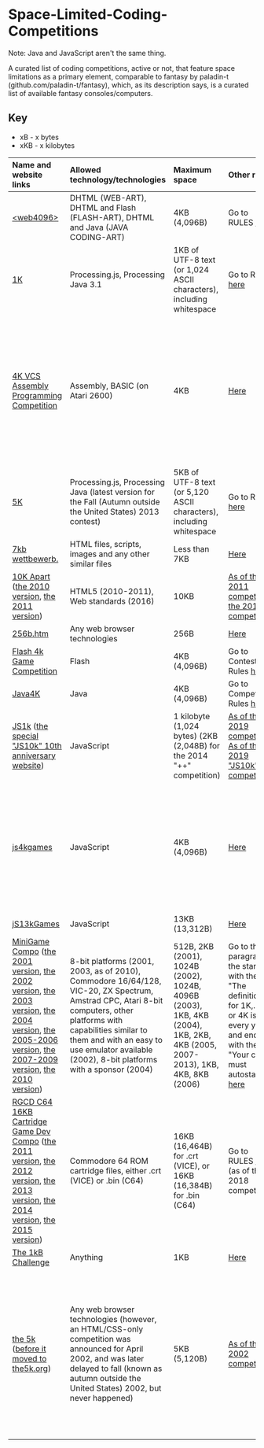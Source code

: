 # Space-Limited-Coding-Competitions
Note: Java and JavaScript aren't the same thing.

A curated list of coding competitions, active or not, that feature space limitations as a primary element, comparable to fantasy by paladin-t (github.com/paladin-t/fantasy), which, as its description says, is a curated list of available fantasy consoles/computers.

## Key
* xB - x bytes
* xKB - x kilobytes

| Name and website links | Allowed technology/technologies | Maximum space | Other rules | Years active | Amount of competitions |
| :- | :- | :- | :- | :- | :- |
| [&lt;web4096&gt;](http://msg.sk/web4096) | DHTML (WEB-ART), DHTML and Flash (FLASH-ART), DHTML and Java (JAVA CODING-ART) | 4KB (4,096B) | Go to RULES [here](http://msg.sk/web4096) | 1999-2001 | 2 |
| [1K](http://ktbyte.com/contests) | Processing.js, Processing Java 3.1 | 1KB of UTF-8 text (or 1,024 ASCII characters), including whitespace | Go to Rules [here](http://ktbyte.com/contests/1k201704) | 2016-2017 | 4 |
| [4K VCS Assembly Programming Competition](http://atariage.com/forums/topic/283199-4k-vcs-assembly-programming-competition) | Assembly, BASIC (on Atari 2600) | 4KB | [Here](http://atariage.com/forums/topic/283199-4k-vcs-assembly-programming-competition/?do=findComment&comment=4117800) | None (however, one was announced for 2018, more specifically from 1st October to whatever 31st October would've been in the participant's timezone, as it says [here](atariage.com/forums/topic/283199-4k-vcs-assembly-programming-competition/?do=findComment&comment=4117717)) | 1 (the one announced for from 1st October to whatever 31st October would've been in the participant's timezone that never happened) |
| [5K](http://ktbyte.com/contests) | Processing.js, Processing Java (latest version for the Fall (Autumn outside the United States) 2013 contest) | 5KB of UTF-8 text (or 5,120 ASCII characters), including whitespace | Go to Rules [here](http://ktbyte.com/contests/1k201704) | 2013-2015 | 5 |
| [7kb wettbewerb.](http://web.archive.org/web/20030206184228/7kb.de) | HTML files, scripts, images and any other similar files | Less than 7KB | [Here](http://web.archive.org/web/20000816165152/7kb.de) | 2000 | 1 |
| [10K Apart](http://a-k-apart.com) ([the 2010 version](http://web.archive.org/web/20150912102946/10k.aneventapart.com/1), [the 2011 version](http://web.archive.org/web/20150905085941/10k.aneventapart.com)) | HTML5 (2010-2011), Web standards (2016) | 10KB | [As of the 2011 competition](http://web.archive.org/web/20150906074652/10k.aneventapart.com/FAQs), [the 2016 competition](http://a-k-apart.com/faq) | 2010-2011, 2016 | 3 |
| [256b.htm](http://wildmag.de/compo) | Any web browser technologies | 256B | [Here](http://wildmag.de/compo) | 2002 | 1 |
| [Flash 4k Game Competition](http://web.archive.org/web/20110522003031/gamepoetry.com/blog/2009/02/06/flash-4k-game-competition-prizes-and-rules) | Flash | 4KB (4,096B) | Go to Contest Rules [here](http://web.archive.org/web/20110522003031/gamepoetry.com/blog/2009/02/06/flash-4k-game-competition-prizes-and-rules) | 2009 | 1 |
| [Java4K](http://web.archive.org/web/20191026134500/java4k.com) | Java | 4KB (4,096B) | Go to Competition Rules [here](http://web.archive.org/web/20190904165113/java4k.com/index.php?action=about) | 2002-2014 | 12 |
| [JS1k](http://js1k.com) ([the special "JS10k" 10th anniversary website](http://js10k.com)) | JavaScript | 1 kilobyte (1,024 bytes) (2KB (2,048B) for the 2014 "++" competition) | [As of the 2019 competition](https://js1k.com/2019-x/rules), [As of the 2019 "JS10k" competition](http://js10k.com) | 2010-2019 | 10 |
| [js4kgames](http://js4kgames.appspot.com) | JavaScript | 4KB (4,096B) | [Here](http://js4kgames.appspot.com/rules) | None (however, one was announced for 2016, as both [this tweet](http://twitter.com/js4kgames/status/651873094416601091) and [this tweet](http://twitter.com/js4kgames/status/651875841975128064) says, the former of which is more specific, saying May 2016) | 1 (the one announced for May 2016 that never happened) |
| [jS13kGames](http://js13kgames.com) | JavaScript | 13KB (13,312B) | [Here](http://js13kgames.com/#rules) | 2012-2020 | 9 |
| [MiniGame Compo](http://minigamecompo.weebly.com) ([the 2001 version](http://web.archive.org/web/20050525082450/demo.raww.net/minigame), [the 2002 version](http://web.archive.org/web/20110809015827/cling.gu.se/~cl3polof/minigame), [the 2003 version](http://web.archive.org/web/20110109212852/starbase.globalpc.net/minigame), [the 2004 version](https://web.archive.org/web/20110318232322/http://starbase.globalpc.net/minidir/index.html), [the 2005-2006 version](http://web.archive.org/web/20070814102208/minigamecomp.org.uk), [the 2007-2009 version](http://web.archive.org/web/20090207000014/minigamecomp.org.uk), [the 2010 version](http://web.archive.org/web/20160306154906/minigamecompo2010.00freehost.com)) | 8-bit platforms (2001, 2003, as of 2010), Commodore 16/64/128, VIC-20, ZX Spectrum, Amstrad CPC, Atari 8-bit computers, other platforms with capabilities similar to them and with an easy to use emulator available (2002), 8-bit platforms with a sponsor (2004) | 512B, 2KB (2001), 1024B (2002), 1024B, 4096B (2003), 1KB, 4KB (2004), 1KB, 2KB, 4KB (2005, 2007-2013), 1KB, 4KB, 8KB (2006) | Go to the paragraph the starts with the line "The definition for 1K,. 2K or 4K is as every year." and ends with the line "Your code must autostart. " [here](http://minigamecompo.weebly.com) | 2001-2013 | 11 |
| [RGCD C64 16KB Cartridge Game Dev Compo](http://itch.io/jam/c64-16kb-cartridge-game-dev-compo-2019) ([the 2011 version](http://rgcd.co.uk/2011/05/c64-16kb-cartridge-game-development.html), [the 2012 version](http://rgcd.co.uk/2012/04/c64-16kb-cartridge-game-development.html), [the 2013 version](http://rgcd.co.uk/2013/05/c64-16kb-cartridge-game-development.html), [the 2014 version](http://rgcd.co.uk/2014/04/c64-16kb-cartridge-game-development.html), [the 2015 version](http://rgcd.co.uk/2015/07/c64-16kb-cartridge-game-development.html)) | Commodore 64 ROM cartridge files, either .crt (VICE) or .bin (C64) | 16KB (16,464B) for .crt (VICE), or 16KB (16,384B) for .bin (C64) | Go to RULES [here](http://itch.io/jam/c64-16kb-cartridge-game-dev-compo-2019) (as of the 2018 competition) | 2011-2015, 2018 | 6 |
| [The 1kB Challenge](http://hackaday.io/contest/18215-the-1kb-challenge) | Anything | 1KB | [Here](http://hackaday.io/contest/18215-the-1kb-challenge) | 2016-2017 | 1 |
| [the 5k](http://the5k.org) ([before it moved to the5k.org](http://web.archive.org/web/20000816002907/sylloge.com:8080/5k)) | Any web browser technologies (however, an HTML/CSS-only competition was announced for April 2002, and was later delayed to fall (known as autumn outside the United States) 2002, but never happened) | 5KB (5,120B) | [As of the 2002 competition](http://web.archive.org/web/20050404220609/the5k.org/2002faq.asp) | 2000-2002 (however, it was originally conceived in 1999, and the last announcement before its original closure was made on 11th February 2003, and the website was brought back on 29th July 2010) | 4 (including the HTML and CSS only competition that was announced for 2002, but never happened) |
